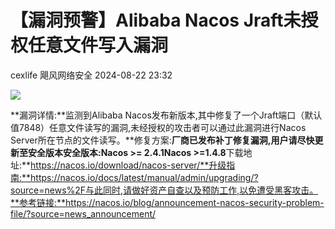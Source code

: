 #  【漏洞预警】Alibaba Nacos Jraft未授权任意文件写入漏洞   
cexlife  飓风网络安全   2024-08-22 23:32  
  
![](https://mmbiz.qpic.cn/mmbiz_png/ibhQpAia4xu02l8lUEU66g8XV4ow0IOEVCHULiakEeTn423pjxlLmPEvtuBAwel4s7icWuE8ibqvibRh0Ct5vEvIKlpw/640?wx_fmt=png&from=appmsg "")  
  
**漏洞详情:**监测到Alibaba Nacos发布新版本,其中修复了一个Jraft端口（默认值7848）任意文件读写的漏洞,未经授权的攻击者可以通过此漏洞进行Nacos Server所在节点的文件读写。**修复方案:**厂商已发布补丁修复漏洞,用户请尽快更新至安全版本安全版本:Nacos >= 2.4.1Nacos >=1.4.8**下载地址:**https://nacos.io/download/nacos-server/**升级指南:**https://nacos.io/docs/latest/manual/admin/upgrading/?source=news%2F与此同时,请做好资产自查以及预防工作,以免遭受黑客攻击。**参考链接:**https://nacos.io/blog/announcement-nacos-security-problem-file/?source=news_announcement/  
  

